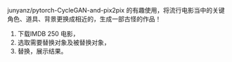 junyanz/pytorch-CycleGAN-and-pix2pix 的有趣使用，将流行电影当中的关键角色、道具、背景更换成相近的，生成一部古怪的作品！

1. 下载IMDB 250 电影，
2. 选取需要替换对象及被替换对象， 
3. 替换，展示结果。
